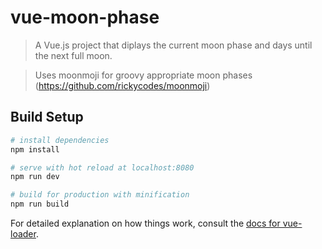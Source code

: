 # vue-moon-phase

> A Vue.js project that diplays the current moon phase and days until the next full moon.

> Uses moonmoji for groovy appropriate moon phases (https://github.com/rickycodes/moonmoji)

## Build Setup

``` bash
# install dependencies
npm install

# serve with hot reload at localhost:8080
npm run dev

# build for production with minification
npm run build
```

For detailed explanation on how things work, consult the [docs for vue-loader](http://vuejs.github.io/vue-loader).
